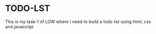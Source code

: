 # TODO-LST
This is my task-1 of  LGW where I need to build a todo list using html, css and javascript
